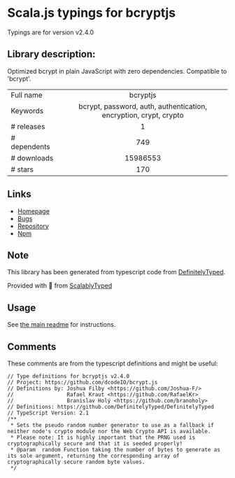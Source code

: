 
# Scala.js typings for bcryptjs

Typings are for version v2.4.0

## Library description:
Optimized bcrypt in plain JavaScript with zero dependencies. Compatible to 'bcrypt'.

|                    |                 |
| ------------------ | :-------------: |
| Full name          | bcryptjs |
| Keywords           | bcrypt, password, auth, authentication, encryption, crypt, crypto |
| # releases         | 1 |
| # dependents       | 749 |
| # downloads        | 15986553 |
| # stars            | 170 |

## Links
- [Homepage](https://github.com/dcodeIO/bcrypt.js#readme)
- [Bugs](https://github.com/dcodeIO/bcrypt.js/issues)
- [Repository](https://github.com/dcodeIO/bcrypt.js)
- [Npm](https://www.npmjs.com/package/bcryptjs)
    


## Note
This library has been generated from typescript code from [DefinitelyTyped](https://definitelytyped.org).

Provided with :purple_heart: from [ScalablyTyped](https://github.com/oyvindberg/ScalablyTyped)

## Usage
See [the main readme](../../readme.md) for instructions.

## Comments

These comments are from the typescript definitions and might be useful:
```
// Type definitions for bcryptjs v2.4.0
// Project: https://github.com/dcodeIO/bcrypt.js
// Definitions by: Joshua Filby <https://github.com/Joshua-F/>
//                 Rafael Kraut <https://github.com/RafaelKr>
//                 Branislav Holý <https://github.com/branoholy>
// Definitions: https://github.com/DefinitelyTyped/DefinitelyTyped
// TypeScript Version: 2.1
/**
 * Sets the pseudo random number generator to use as a fallback if neither node's crypto module nor the Web Crypto API is available.
 * Please note: It is highly important that the PRNG used is cryptographically secure and that it is seeded properly!
 * @param  random Function taking the number of bytes to generate as its sole argument, returning the corresponding array of cryptographically secure random byte values.
 */

```

